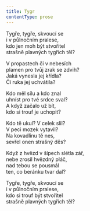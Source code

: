 ```yaml
---
title: Tygr
contentType: prose
---
```


<section>

Tygře, tygře, skvoucí se  
i v půlnočním pralese,  
kdo jen moh být stvořitel  
strašně plavných tygřích těl?

V propastech či v nebesích  
plamen pro tvůj zrak se zdvih?  
Jaká vynesla jej křídla?  
Čí ruka jej uchvátila?

Kdo měl sílu a kdo znal  
uhníst pro tvé srdce sval?  
A když začalo už bít,  
kdo si trouf je uchopit?

Kdo tě ukul? V celek slil?  
V peci mozek vytavil?  
Na kovadlinu tě nes,  
sevřel onen strašný děs?

Když z hvězd v šípech slétla zář,  
nebe zrosil hvězdný pláč,  
nad tebou se pousmál  
ten, co beránku tvar dal?

Tygře, tygře, skvoucí se  
i v půlnočním pralese,  
kdo si trouf být stvořitel  
strašně plavných tygřích těl?

</section>
